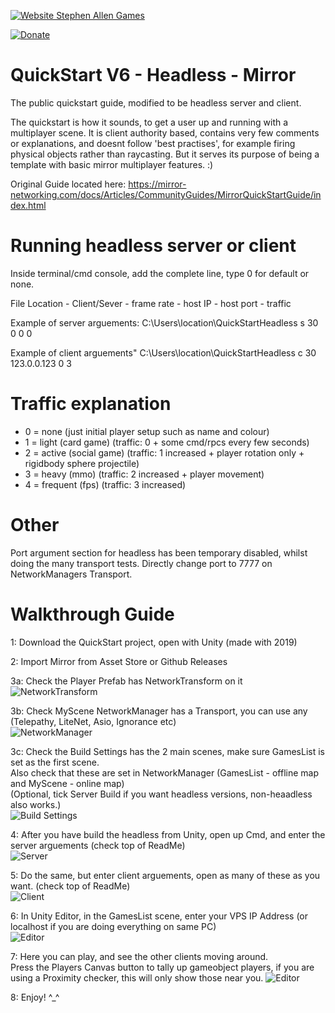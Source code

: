 
[![Website Stephen Allen Games](http://www.stephenallengames.co.uk/images/logo.gif)](http://www.stephenallengames.co.uk/games.php)

[![Donate](https://img.shields.io/badge/Donate-PayPal-green.svg)](https://www.paypal.com/cgi-bin/webscr?cmd=_donations&business=9PUGQGE4XDE4C&currency_code=GBP)


# QuickStart V6 - Headless - Mirror
 The public quickstart guide, modified to be headless server and client.
 
 The quickstart is how it sounds, to get a user up and running with a multiplayer scene.
 It is client authority based, contains very few comments or explanations, and doesnt follow 'best practises', for example firing physical objects rather than raycasting.
 But it serves its purpose of being a template with basic mirror multiplayer features.  :)

 Original Guide located here:
 https://mirror-networking.com/docs/Articles/CommunityGuides/MirrorQuickStartGuide/index.html
 

# Running headless server or client

Inside terminal/cmd console, add the complete line, type 0 for default or none.

File Location - Client/Sever - frame rate - host IP - host port - traffic
      
Example of server arguements:
C:\Users\location\QuickStartHeadless s 30 0 0 0

Example of client arguements"
C:\Users\location\QuickStartHeadless c 30 123.0.0.123 0 3

# Traffic explanation
- 0 = none  (just initial player setup such as name and colour)
- 1 = light  (card game) (traffic: 0 + some cmd/rpcs every few seconds)
- 2 = active  (social game) (traffic: 1 increased + player rotation only + rigidbody sphere projectile)
- 3 = heavy  (mmo) (traffic: 2 increased + player movement)
- 4 = frequent (fps) (traffic: 3 increased)

# Other
Port argument section for headless has been temporary disabled, whilst doing the many transport tests.
Directly change port to 7777 on NetworkManagers Transport.

# Walkthrough Guide
1: Download the QuickStart project, open with Unity (made with 2019)

2: Import Mirror from Asset Store or Github Releases<br/>

3a: Check the Player Prefab has NetworkTransform on it<br/>
![NetworkTransform](https://user-images.githubusercontent.com/57072365/101388283-a1d20b80-38b7-11eb-9adf-28a24ad1a63a.jpg)

3b: Check MyScene NetworkManager has a Transport, you can use any (Telepathy, LiteNet, Asio, Ignorance etc)<br/>
![NetworkManager](https://user-images.githubusercontent.com/57072365/101388278-a0084800-38b7-11eb-8462-bcb47933e91a.jpg)

3c: Check the Build Settings has the 2 main scenes, make sure GamesList is set as the first scene.<br/>
Also check that these are set in NetworkManager (GamesList - offline map and MyScene - online map)<br/>
(Optional, tick Server Build if you want headless versions, non-heaadless also works.)<br/>
![Build Settings](https://user-images.githubusercontent.com/57072365/101388267-9da5ee00-38b7-11eb-9193-f4b5cea34c0d.jpg)

4: After you have build the headless from Unity, open up Cmd, and enter the server arguements (check top of ReadMe)<br/>
![Server](https://user-images.githubusercontent.com/57072365/101390515-dabfaf80-38ba-11eb-924c-d8237ca96850.jpg)

5: Do the same, but enter client arguements, open as many of these as you want. (check top of ReadMe)<br/>
![Client](https://user-images.githubusercontent.com/57072365/101390526-ddbaa000-38ba-11eb-9674-af4c37d92417.jpg)

6: In Unity Editor, in the GamesList scene, enter your VPS IP Address (or localhost if you are doing everything on same PC)<br/>
![Editor](https://user-images.githubusercontent.com/57072365/101390528-e01cfa00-38ba-11eb-8562-ff90f7be64ef.jpg)

7: Here you can play, and see the other clients moving around.<br/>
Press the Players Canvas button to tally up gameobject players, if you are using a Proximity checker, this will only show those near you.
![Editor](https://user-images.githubusercontent.com/57072365/101390533-e27f5400-38ba-11eb-84c5-6eb3bfbbe302.jpg)

8: Enjoy!  ^_^
